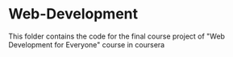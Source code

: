# Web-Development

This folder contains the code for the final course project of "Web Development for Everyone" course in coursera
